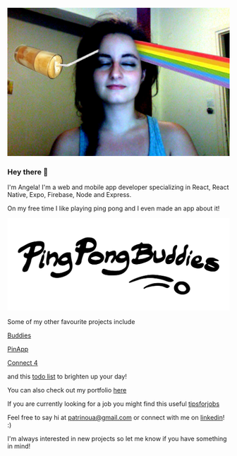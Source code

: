 
[![Angeliki is a coffee spectrum](https://github.com/patrinoua/patrinoua/blob/master/rainbow%20-%20da%20coffee!!!.jpg)](https://www.angelikipatrinou.com)<!-- .element maxWidth="500px" -->

### Hey there 👋

I'm Angela! I'm a web and mobile app developer specializing in React, React Native, Expo, Firebase, Node and Express. 

On my free time I like playing ping pong and I even made an app about it! 

[![PingPongBuddies](https://github.com/patrinoua/patrinoua/blob/master/logo-margin.png)](http://PingPongBuddies.com)

Some of my other favourite projects include 

[Buddies](https://buddies-app.com/) 

[PinApp](https://pinapp-spiced.herokuapp.com/)

[Connect 4](https://connect4-spiced.herokuapp.com/)

and this [todo list](react-to-do-9bcf2.firebaseapp.com) to brighten up your day!

You can also check out my portfolio [here](http://angelikipatrinou.com/)

If you are currently looking for a job you might find this useful [tipsforjobs](https://github.com/patrinoua/tipsforjobs)

Feel free to say hi at patrinoua@gmail.com or connect with me on [linkedin](https://www.linkedin.com/in/patrinoua/)! :) 

I'm always interested in new projects so let me know if you have something in mind! 

<!--
**patrinoua/patrinoua** is a ✨ _special_ ✨ repository because its `README.md` (this file) appears on your GitHub profile.

Here are some ideas to get you started:

- 🔭 I’m currently working on ...
- 🌱 I’m currently learning ...
- 👯 I’m looking to collaborate on ...
- 🤔 I’m looking for help with ...
- 💬 Ask me about ...
- 📫 How to reach me: ...
- 😄 Pronouns: ...
- ⚡ Fun fact: ...


- 👯 I’m always looking to collaborate on interesting React or React Native Projects, and usually do something on the side as well!

-->
